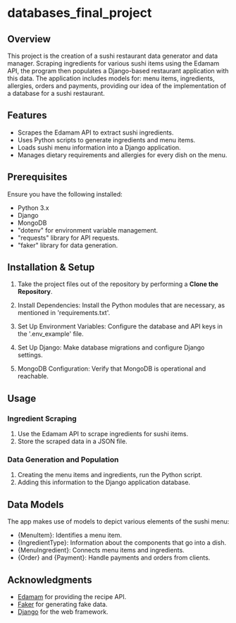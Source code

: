 # databases_final_project

## Overview

This project is the creation of a sushi restaurant data generator and data manager. Scraping ingredients for various sushi items using the Edamam API, the program then populates a Django-based restaurant application with this data. The application includes models for: menu items, ingredients, allergies, orders and payments, providing our idea of the implementation of a database for a sushi restaurant.

## Features
- Scrapes the Edamam API to extract sushi ingredients.
- Uses Python scripts to generate ingredients and menu items.
- Loads sushi menu information into a Django application.
- Manages dietary requirements and allergies for every dish on the menu.


## Prerequisites

Ensure you have the following installed:

- Python 3.x
- Django
- MongoDB
- "dotenv" for environment variable management.
- "requests" library for API requests.
- "faker" library for data generation.

## Installation & Setup

1. Take the project files out of the repository by performing a **Clone the Repository**.

2. Install Dependencies: Install the Python modules that are necessary, as mentioned in 'requirements.txt'.

3. Set Up Environment Variables: Configure the database and API keys in the '.env_example' file.

4. Set Up Django: Make database migrations and configure Django settings.

5. MongoDB Configuration: Verify that MongoDB is operational and reachable.

## Usage

### Ingredient Scraping

1. Use the Edamam API to scrape ingredients for sushi items.
2. Store the scraped data in a JSON file.

### Data Generation and Population

1. Creating the menu items and ingredients, run the Python script.
2. Adding this information to the Django application database.

## Data Models

The app makes use of models to depict various elements of the sushi menu:

- {MenuItem}: Identifies a menu item.
- {IngredientType}: Information about the components that go into a dish.
- {MenuIngredient}: Connects menu items and ingredients.
- {Order} and {Payment}: Handle payments and orders from clients.

## Acknowledgments

- [Edamam](https://www.edamam.com/) for providing the recipe API.
- [Faker](https://faker.readthedocs.io/) for generating fake data.
- [Django](https://www.djangoproject.com/) for the web framework.





